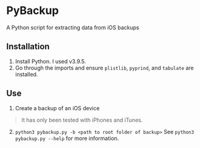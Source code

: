 # PyBackup
A Python script for extracting data from iOS backups

## Installation
1. Install Python. I used v3.9.5.
2. Go through the imports and ensure `plistlib`, `pyprind`, and `tabulate` are installed.

## Use
1. Create a backup of an iOS device
> It has only been tested with iPhones and iTunes.
2. `python3 pybackup.py -b <path to root folder of backup>`
See `python3 pybackup.py --help` for more information.

